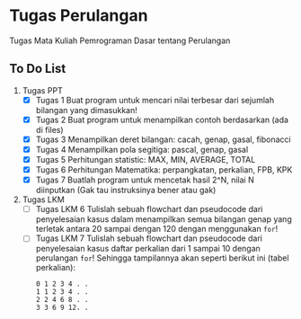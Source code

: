 # Tugas Perulangan

Tugas Mata Kuliah Pemrograman Dasar tentang Perulangan

## To Do List 

1. Tugas PPT
   - [x] Tugas 1 Buat program untuk mencari nilai terbesar dari sejumlah bilangan yang dimasukkan!
   - [x] Tugas 2 Buat program untuk menampilkan contoh berdasarkan (ada di files)
   - [x] Tugas 3 Menampilkan deret bilangan: cacah, genap, gasal, fibonacci
   - [x] Tugas 4 Menampilkan pola segitiga: pascal, genap, gasal
   - [x] Tugas 5 Perhitungan statistic: MAX, MIN, AVERAGE, TOTAL 
   - [x] Tugas 6 Perhitungan Matematika: perpangkatan, perkalian, FPB, KPK 
   - [x] Tugas 7 Buatlah program untuk mencetak hasil 2^N, nilai N diinputkan (Gak tau instruksinya bener atau gak)

2. Tugas LKM
   - [ ] Tugas LKM 6 Tulislah sebuah flowchart dan pseudocode dari penyelesaian kasus dalam menampilkan semua bilangan genap yang terletak antara 20 sampai dengan 120 dengan menggunakan `for`!
   - [ ] Tugas LKM 7 Tulislah sebuah flowchart dan pseudocode dari penyelesaian kasus daftar perkalian dari 1 sampai 10 dengan perulangan `for`! Sehingga tampilannya akan seperti berikut ini (tabel perkalian):
       ```
       0 1 2 3 4 . . 
       1 1 2 3 4 . .
       2 2 4 6 8 . .
       3 3 6 9 12. .
       ```
